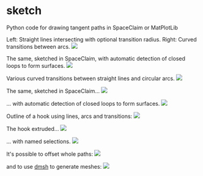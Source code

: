 # sketch
Python code for drawing tangent paths in SpaceClaim or MatPlotLib

Left: Straight lines intersecting with optional transition radius. Right: Curved transitions between arcs.
<img style="align:center;" src="images/arc-test-0.png"/>

The same, sketched in SpaceClaim, with automatic detection of closed loops to form surfaces.
<img style="align:center;" src="images/arc-test-0-SpaceClaim.png"/>

Various curved transitions between straight lines and circular arcs.
<img style="align:center;" src="images/arc-test-1.png"/>

The same, sketched in SpaceClaim...
<img style="align:center;" src="images/arc-test-1-SpaceClaim.png"/>

... with automatic detection of closed loops to form surfaces.
<img style="align:center;" src="images/arc-test-1-SpaceClaim-surfaces.png"/>

Outline of a hook using lines, arcs and transitions:
<img style="align:center;" src="images/arc-test-2-hook.png"/>

The hook extruded...
<img style="align:center;" src="images/arc-test-2-hook-SpaceClaim-extruded.png"/>

... with named selections.
<img style="align:center;" src="images/arc-test-2-hook-SpaceClaim-selections.png"/>

It's possible to offset whole paths:
<img style="align:center;" src="images/arc-test-8-hook-offsets.png"/>

and to use <a href="https://github.com/nschloe/dmsh">dmsh</a> to generate meshes:
<img style="align:center;" src="images/arc-test-9-hook-mesh.png"/>
